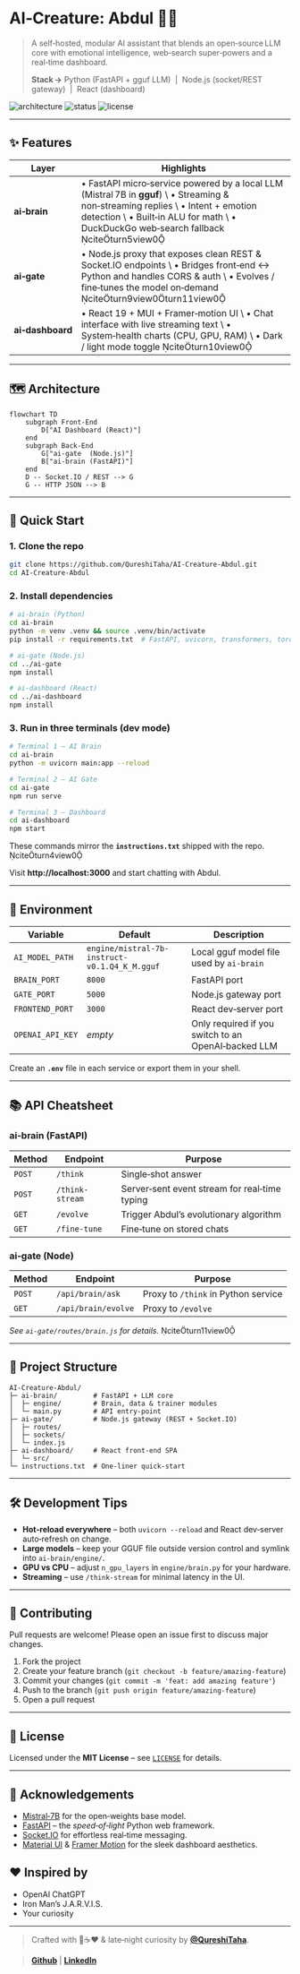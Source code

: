 # **AI‑Creature: Abdul 🧠💬**

> A self‑hosted, modular AI assistant that blends an open‑source LLM core with emotional intelligence, web‑search super‑powers and a real‑time dashboard.
>
> **Stack →** Python (FastAPI + gguf LLM)  |  Node.js (socket/REST gateway)  |  React (dashboard)

![architecture](https://img.shields.io/badge/stack-Python%20%E2%80%A2%20Node%20%E2%80%A2%20React-blue)
![status](https://img.shields.io/badge/status-alpha-orange)
![license](https://img.shields.io/badge/license-MIT-lightgrey)

---

## ✨ Features

| Layer | Highlights |
|-------|------------|
| **ai‑brain** | • FastAPI micro‑service powered by a local&nbsp;LLM (Mistral 7B in **gguf**)  \  • Streaming & non‑streaming replies  \  • Intent + emotion detection  \  • Built‑in ALU for math  \  • DuckDuckGo web‑search fallback citeturn5view0 |
| **ai‑gate** | • Node.js proxy that exposes clean REST & Socket.IO endpoints  \  • Bridges front‑end ↔ Python and handles CORS & auth  \  • Evolves / fine‑tunes the model on‑demand citeturn9view0turn11view0 |
| **ai‑dashboard** | • React 19 + MUI + Framer‑motion UI  \  • Chat interface with live streaming text  \  • System‑health charts (CPU, GPU, RAM)  \  • Dark / light mode toggle citeturn10view0 |

---

## 🗺️ Architecture

```mermaid
flowchart TD
    subgraph Front‑End
        D["AI Dashboard (React)"]
    end
    subgraph Back‑End
        G["ai‑gate  (Node.js)"]
        B["ai‑brain (FastAPI)"]
    end
    D -- Socket.IO / REST --> G
    G -- HTTP JSON --> B
```

---

## 🚀 Quick Start

### 1. Clone the repo
```bash
git clone https://github.com/QureshiTaha/AI-Creature-Abdul.git
cd AI-Creature-Abdul
```

### 2. Install dependencies
```bash
# ai‑brain (Python)
cd ai-brain
python -m venv .venv && source .venv/bin/activate
pip install -r requirements.txt  # FastAPI, uvicorn, transformers, torch… citeturn13view0

# ai‑gate (Node.js)
cd ../ai-gate
npm install

# ai‑dashboard (React)
cd ../ai-dashboard
npm install
```

### 3. Run in three terminals (dev mode)
```bash
# Terminal 1 – AI Brain
cd ai-brain
python -m uvicorn main:app --reload

# Terminal 2 – AI Gate
cd ai-gate
npm run serve

# Terminal 3 – Dashboard
cd ai-dashboard
npm start
```
These commands mirror the **`instructions.txt`** shipped with the repo. citeturn4view0

Visit **http://localhost:3000** and start chatting with Abdul.

---

## 🔌 Environment

| Variable | Default | Description |
|----------|---------|-------------|
| `AI_MODEL_PATH` | `engine/mistral-7b-instruct-v0.1.Q4_K_M.gguf` | Local gguf model file used by `ai-brain` |
| `BRAIN_PORT` | `8000` | FastAPI port |
| `GATE_PORT` | `5000` | Node.js gateway port |
| `FRONTEND_PORT` | `3000` | React dev‑server port |
| `OPENAI_API_KEY` | _empty_ | Only required if you switch to an OpenAI‑backed LLM |

Create an **`.env`** file in each service or export them in your shell.

---

## 📚 API Cheatsheet

### ai‑brain (FastAPI)
| Method | Endpoint | Purpose |
|--------|----------|---------|
| `POST` | `/think` | Single‑shot answer |
| `POST` | `/think-stream` | Server‑sent event stream for real‑time typing |
| `GET`  | `/evolve` | Trigger Abdul’s evolutionary algorithm |
| `GET`  | `/fine-tune` | Fine‑tune on stored chats |

### ai‑gate (Node)
| Method | Endpoint | Purpose |
|--------|----------|---------|
| `POST` | `/api/brain/ask` | Proxy to `/think` in Python service |
| `GET`  | `/api/brain/evolve` | Proxy to `/evolve` |

_See `ai-gate/routes/brain.js` for details._ citeturn11view0

---

## 📁 Project Structure
```
AI-Creature-Abdul/
├─ ai-brain/         # FastAPI + LLM core
│  ├─ engine/        # Brain, data & trainer modules
│  └─ main.py        # API entry‑point
├─ ai-gate/          # Node.js gateway (REST + Socket.IO)
│  ├─ routes/
│  ├─ sockets/
│  └─ index.js
├─ ai-dashboard/     # React front‑end SPA
│  └─ src/
└─ instructions.txt  # One‑liner quick‑start
```

---

## 🛠 Development Tips
* **Hot‑reload everywhere** – both `uvicorn --reload` and React dev‑server auto‑refresh on change.
* **Large models** – keep your GGUF file outside version control and symlink into `ai-brain/engine/`.
* **GPU vs CPU** – adjust `n_gpu_layers` in `engine/brain.py` for your hardware.
* **Streaming** – use `/think-stream` for minimal latency in the UI.

---

## 🤝 Contributing
Pull requests are welcome! Please open an issue first to discuss major changes.

1. Fork the project
2. Create your feature branch (`git checkout -b feature/amazing-feature`)
3. Commit your changes (`git commit -m 'feat: add amazing feature'`)
4. Push to the branch (`git push origin feature/amazing-feature`)
5. Open a pull request

---

## 📜 License
Licensed under the **MIT License** – see [`LICENSE`](LICENSE) for details.

---

## 🙏 Acknowledgements
* [Mistral‑7B](https://mistral.ai/) for the open‑weights base model.
* [FastAPI](https://fastapi.tiangolo.com/) – the *speed‑of‑light* Python web framework.
* [Socket.IO](https://socket.io/) for effortless real‑time messaging.
* [Material UI](https://mui.com/) & [Framer Motion](https://www.framer.com/motion/) for the sleek dashboard aesthetics.

## ❤️ Inspired by

* OpenAI ChatGPT
* Iron Man’s J.A.R.V.I.S.
* Your curiosity

---

> Crafted with 🧠☕❤️ & late‑night curiosity by **[@QureshiTaha](https://github.com/QureshiTaha)**.

> [**Github**](https://github.com/QureshiTaha/AI-Creature-Abdul) | [**LinkedIn**](https://in.linkedin.com/in/taha-qureshi-full-stack-developer)
